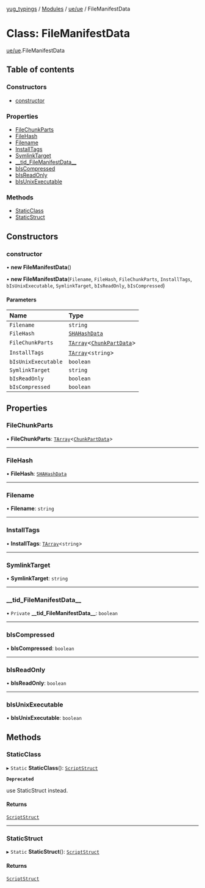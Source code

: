 [yug_typings](../README.md) / [Modules](../modules.md) / [ue/ue](../modules/ue_ue.md) / FileManifestData

# Class: FileManifestData

[ue/ue](../modules/ue_ue.md).FileManifestData

## Table of contents

### Constructors

- [constructor](ue_ue.FileManifestData.md#constructor)

### Properties

- [FileChunkParts](ue_ue.FileManifestData.md#filechunkparts)
- [FileHash](ue_ue.FileManifestData.md#filehash)
- [Filename](ue_ue.FileManifestData.md#filename)
- [InstallTags](ue_ue.FileManifestData.md#installtags)
- [SymlinkTarget](ue_ue.FileManifestData.md#symlinktarget)
- [\_\_tid\_FileManifestData\_\_](ue_ue.FileManifestData.md#__tid_filemanifestdata__)
- [bIsCompressed](ue_ue.FileManifestData.md#biscompressed)
- [bIsReadOnly](ue_ue.FileManifestData.md#bisreadonly)
- [bIsUnixExecutable](ue_ue.FileManifestData.md#bisunixexecutable)

### Methods

- [StaticClass](ue_ue.FileManifestData.md#staticclass)
- [StaticStruct](ue_ue.FileManifestData.md#staticstruct)

## Constructors

### constructor

• **new FileManifestData**()

• **new FileManifestData**(`Filename`, `FileHash`, `FileChunkParts`, `InstallTags`, `bIsUnixExecutable`, `SymlinkTarget`, `bIsReadOnly`, `bIsCompressed`)

#### Parameters

| Name | Type |
| :------ | :------ |
| `Filename` | `string` |
| `FileHash` | [`SHAHashData`](ue_ue.SHAHashData.md) |
| `FileChunkParts` | [`TArray`](../interfaces/ue_puerts.TArray.md)<[`ChunkPartData`](ue_ue.ChunkPartData.md)\> |
| `InstallTags` | [`TArray`](../interfaces/ue_puerts.TArray.md)<`string`\> |
| `bIsUnixExecutable` | `boolean` |
| `SymlinkTarget` | `string` |
| `bIsReadOnly` | `boolean` |
| `bIsCompressed` | `boolean` |

## Properties

### FileChunkParts

• **FileChunkParts**: [`TArray`](../interfaces/ue_puerts.TArray.md)<[`ChunkPartData`](ue_ue.ChunkPartData.md)\>

___

### FileHash

• **FileHash**: [`SHAHashData`](ue_ue.SHAHashData.md)

___

### Filename

• **Filename**: `string`

___

### InstallTags

• **InstallTags**: [`TArray`](../interfaces/ue_puerts.TArray.md)<`string`\>

___

### SymlinkTarget

• **SymlinkTarget**: `string`

___

### \_\_tid\_FileManifestData\_\_

• `Private` **\_\_tid\_FileManifestData\_\_**: `boolean`

___

### bIsCompressed

• **bIsCompressed**: `boolean`

___

### bIsReadOnly

• **bIsReadOnly**: `boolean`

___

### bIsUnixExecutable

• **bIsUnixExecutable**: `boolean`

## Methods

### StaticClass

▸ `Static` **StaticClass**(): [`ScriptStruct`](ue_ue.ScriptStruct.md)

**`Deprecated`**

use StaticStruct instead.

#### Returns

[`ScriptStruct`](ue_ue.ScriptStruct.md)

___

### StaticStruct

▸ `Static` **StaticStruct**(): [`ScriptStruct`](ue_ue.ScriptStruct.md)

#### Returns

[`ScriptStruct`](ue_ue.ScriptStruct.md)
